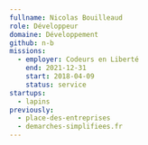 ```yaml
---
fullname: Nicolas Bouilleaud
role: Développeur
domaine: Développement
github: n-b
missions:
  - employer: Codeurs en Liberté
    end: 2021-12-31
    start: 2018-04-09
    status: service
startups:
  - lapins
previously:
  - place-des-entreprises
  - demarches-simplifiees.fr
---
```

